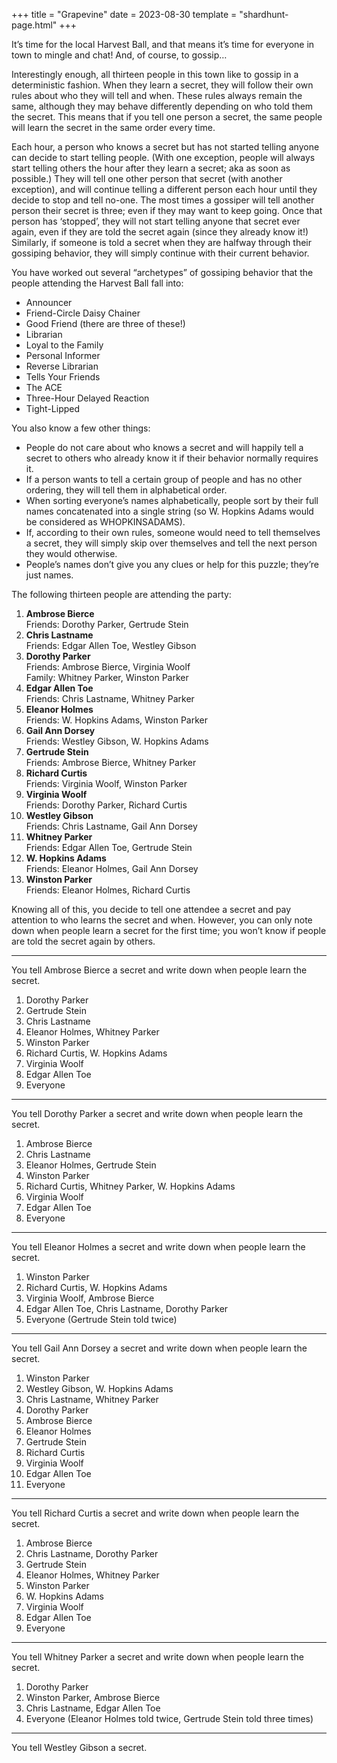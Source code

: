 +++
title = "Grapevine"
date = 2023-08-30
template = "shardhunt-page.html"
+++

It’s time for the local Harvest Ball, and that means it’s time for everyone in town to mingle and chat! And, of course, to gossip…

Interestingly enough, all thirteen people in this town like to gossip in a deterministic fashion. When they learn a secret, they will follow their own rules about who they will tell and when. These rules always remain the same, although they may behave differently depending on who told them the secret. This means that if you tell one person a secret, the same people will learn the secret in the same order every time.

Each hour, a person who knows a secret but has not started telling anyone can decide to start telling people. (With one exception, people will always start telling others the hour after they learn a secret; aka as soon as possible.) They will tell one other person that secret (with another exception), and will continue telling a different person each hour until they decide to stop and tell no-one. The most times a gossiper will tell another person their secret is three; even if they may want to keep going. Once that person has ‘stopped’, they will not start telling anyone that secret ever again, even if they are told the secret again (since they already know it!) Similarly, if someone is told a secret when they are halfway through their gossiping behavior, they will simply continue with their current behavior.

You have worked out several “archetypes” of gossiping behavior that the people attending the Harvest Ball fall into:
- Announcer
- Friend-Circle Daisy Chainer
- Good Friend (there are three of these!)
- Librarian
- Loyal to the Family
- Personal Informer
- Reverse Librarian
- Tells Your Friends
- The ACE
- Three-Hour Delayed Reaction
- Tight-Lipped

You also know a few other things:
- People do not care about who knows a secret and will happily tell a secret to others who already know it if their behavior normally requires it.
- If a person wants to tell a certain group of people and has no other ordering, they will tell them in alphabetical order.
- When sorting everyone’s names alphabetically, people sort by their full names concatenated into a single string (so W. Hopkins Adams would be considered as WHOPKINSADAMS).
- If, according to their own rules, someone would need to tell themselves a secret, they will simply skip over themselves and tell the next person they would otherwise.
- People’s names don’t give you any clues or help for this puzzle; they’re just names.

The following thirteen people are attending the party:
1) **Ambrose Bierce**<br>
Friends: Dorothy Parker, Gertrude Stein
2) **Chris Lastname**<br>
Friends: Edgar Allen Toe, Westley Gibson
3) **Dorothy Parker**<br>
Friends: Ambrose Bierce, Virginia Woolf<br>
Family: Whitney Parker, Winston Parker
4) **Edgar Allen Toe**<br>
Friends: Chris Lastname, Whitney Parker
5) **Eleanor Holmes**<br>
Friends: W. Hopkins Adams, Winston Parker
6) **Gail Ann Dorsey**<br>
Friends: Westley Gibson, W. Hopkins Adams
7) **Gertrude Stein**<br>
Friends: Ambrose Bierce, Whitney Parker
8) **Richard Curtis**<br>
Friends: Virginia Woolf, Winston Parker
9) **Virginia Woolf**<br>
Friends: Dorothy Parker, Richard Curtis
10) **Westley Gibson**<br>
Friends: Chris Lastname, Gail Ann Dorsey
11) **Whitney Parker**<br>
Friends: Edgar Allen Toe, Gertrude Stein
12) **W. Hopkins Adams**<br>
Friends: Eleanor Holmes, Gail Ann Dorsey
13) **Winston Parker**<br>
Friends: Eleanor Holmes, Richard Curtis

Knowing all of this, you decide to tell one attendee a secret and pay attention to who learns the secret and when. However, you can only note down when people learn a secret for the first time; you won’t know if people are told the secret again by others.

***

You tell Ambrose Bierce a secret and write down when people learn the secret.
1) Dorothy Parker
2) Gertrude Stein
3) Chris Lastname
4) Eleanor Holmes, Whitney Parker
5) Winston Parker
6) Richard Curtis, W. Hopkins Adams
7) Virginia Woolf
8) Edgar Allen Toe
9) Everyone

***

You tell Dorothy Parker a secret and write down when people learn the secret.
1) Ambrose Bierce
2) Chris Lastname
3) Eleanor Holmes, Gertrude Stein
4) Winston Parker
5) Richard Curtis, Whitney Parker, W. Hopkins Adams
6) Virginia Woolf
7) Edgar Allen Toe
8) Everyone

***

You tell Eleanor Holmes a secret and write down when people learn the secret.
1) Winston Parker
2) Richard Curtis, W. Hopkins Adams
3) Virginia Woolf, Ambrose Bierce
4) Edgar Allen Toe, Chris Lastname, Dorothy Parker
5) Everyone (Gertrude Stein told twice)

***

You tell Gail Ann Dorsey a secret and write down when people learn the secret.
1) Winston Parker
2) Westley Gibson, W. Hopkins Adams
3) Chris Lastname, Whitney Parker
4) Dorothy Parker
5) Ambrose Bierce
6) Eleanor Holmes
7) Gertrude Stein
8) Richard Curtis
9) Virginia Woolf
10) Edgar Allen Toe
11) Everyone

***

You tell Richard Curtis a secret and write down when people learn the secret.
1) Ambrose Bierce
2) Chris Lastname, Dorothy Parker
3) Gertrude Stein
4) Eleanor Holmes, Whitney Parker
5) Winston Parker
6) W. Hopkins Adams
7) Virginia Woolf
8) Edgar Allen Toe
9) Everyone

***

You tell Whitney Parker a secret and write down when people learn the secret.
1) Dorothy Parker
2) Winston Parker, Ambrose Bierce
3) Chris Lastname, Edgar Allen Toe
4) Everyone (Eleanor Holmes told twice, Gertrude Stein told three times)

***

You tell Westley Gibson a secret.

